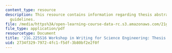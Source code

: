 ```yaml
---
content_type: resource
description: This resource contains information regarding thesis abstract preparation
  guidelines.
file: /media/https%3A/open-learning-course-data-rc.s3.amazonaws.com/21g-225-advanced-workshop-in-writing-for-science-and-engineering-els-spring-2016/2734f32979724fc1f5df3b80bf2e2f0f_MIT21G_225S16_ThesisPrep.pdf
file_type: application/pdf
resourcetype: Document
title: '21G.225S16 Workshop in Writing for Science Engineering: Thesis Abstract Preparation'
uid: 2734f329-7972-4fc1-f5df-3b80bf2e2f0f
---
```

